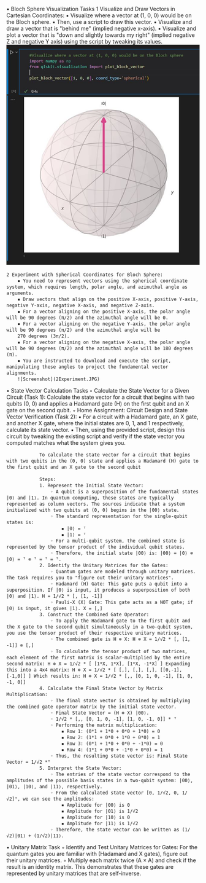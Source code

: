• Bloch Sphere Visualization Tasks
    1 Visualize and Draw Vectors in Cartesian Coordinates:
        ▪ Visualize where a vector at (1, 0, 0) would be on the Bloch sphere.
        ▪ Then, use a script to draw this vector.
        ▪ Visualize and draw a vector that is "behind me" (implied negative x-axis).
        ▪ Visualize and plot a vector that is "down and slightly towards my right" (implied negative Z and negative Y axis) using the script by tweaking its values.
         ![Screenshot](Vector1.0.0.JPG)

    2 Experiment with Spherical Coordinates for Bloch Sphere:
        ▪ You need to represent vectors using the spherical coordinate system, which requires length, polar angle, and azimuthal angle as arguments.
        ▪ Draw vectors that align on the positive X-axis, positive Y-axis, negative Y-axis, negative X-axis, and negative Z-axis.
        ▪ For a vector aligning on the positive X-axis, the polar angle will be 90 degrees (π/2) and the azimuthal angle will be 0.
        ▪ For a vector aligning on the negative Y-axis, the polar angle will be 90 degrees (π/2) and the azimuthal angle will be 
        270 degrees (3π/2).
        ▪ For a vector aligning on the negative X-axis, the polar angle will be 90 degrees (π/2) and the azimuthal angle will be 180 degrees (π).
        ▪ You are instructed to download and execute the script, manipulating these angles to project the fundamental vector alignments.
        ![Screenshot](2Experiment.JPG)

• State Vector Calculation Tasks
    ◦ Calculate the State Vector for a Given Circuit (Task 1): Calculate the state vector for a circuit that begins with two qubits (0, 0) and applies a Hadamard gate (H) on the first qubit and an X gate on the second qubit.
    ◦ Home Assignment: Circuit Design and State Vector Verification (Task 2):
        ▪ For a circuit with a Hadamard gate, an X gate, and another X gate, where the initial states are 0, 1, and 1 respectively, calculate its state vector.
        ▪ Then, using the provided script, design this circuit by tweaking the existing script and verify if the state vector you computed matches what the system gives you.

                To calculate the state vector for a circuit that begins with two qubits in the (0, 0) state and applies a Hadamard (H) gate to the first qubit and an X gate to the second qubit

                Steps:
                1. Represent the Initial State Vector:
                    ◦ A qubit is a superposition of the fundamental states |0⟩ and |1⟩. In quantum computing, these states are typically represented as column vectors. The sources indicate that a system initialized with two qubits at (0, 0) begins in the |00⟩ state.
                    ◦ The standard representation for the single-qubit states is:
                        ▪ |0⟩ = ᵀ
                        ▪ |1⟩ = ᵀ
                    ◦ For a multi-qubit system, the combined state is represented by the tensor product of the individual qubit states.
                    ◦ Therefore, the initial state |00⟩ is: |00⟩ = |0⟩ ⊗ |0⟩ = ᵀ ⊗ ᵀ = ᵀ = ᵀ.
                2. Identify the Unitary Matrices for the Gates:
                    ◦ Quantum gates are modeled through unitary matrices. The task requires you to "figure out their unitary matrices".
                    ◦ Hadamard (H) Gate: This gate puts a qubit into a superposition. If |0⟩ is input, it produces a superposition of both |0⟩ and |1⟩. H = 1/√2 * [, [1, -1]]
                    ◦ Pauli-X (X) Gate: This gate acts as a NOT gate; if |0⟩ is input, it gives |1⟩. X = [,]
                3. Construct the Combined Gate Operator:
                    ◦ To apply the Hadamard gate to the first qubit and the X gate to the second qubit simultaneously in a two-qubit system, you use the tensor product of their respective unitary matrices.
                    ◦ The combined gate is H ⊗ X: H ⊗ X = 1/√2 * [, [1, -1]] ⊗ [,]
                    ◦ To calculate the tensor product of two matrices, each element of the first matrix is scalar-multiplied by the entire second matrix: H ⊗ X = 1/√2 * [ [1*X, 1*X], [1*X, -1*X] ] Expanding this into a 4x4 matrix: H ⊗ X = 1/√2 * [ [,], [,], [,], [[0,-1],[-1,0]] ] Which results in: H ⊗ X = 1/√2 * [,, [0, 1, 0, -1], [1, 0, -1, 0]]
                4. Calculate the Final State Vector by Matrix Multiplication:
                    ◦ The final state vector is obtained by multiplying the combined gate operator matrix by the initial state vector.
                    ◦ Final State Vector = (H ⊗ X) |00⟩.
                    ◦ 1/√2 * [,, [0, 1, 0, -1], [1, 0, -1, 0]] * ᵀ
                    ◦ Performing the matrix multiplication:
                        ▪ Row 1: (0*1 + 1*0 + 0*0 + 1*0) = 0
                        ▪ Row 2: (1*1 + 0*0 + 1*0 + 0*0) = 1
                        ▪ Row 3: (0*1 + 1*0 + 0*0 + -1*0) = 0
                        ▪ Row 4: (1*1 + 0*0 + -1*0 + 0*0) = 1
                    ◦ Thus, the resulting state vector is: Final State Vector = 1/√2 *ᵀ
                5. Interpret the State Vector:
                    ◦ The entries of the state vector correspond to the amplitudes of the possible basis states in a two-qubit system: |00⟩, |01⟩, |10⟩, and |11⟩, respectively.
                    ◦ From the calculated state vector [0, 1/√2, 0, 1/√2]ᵀ, we can see the amplitudes:
                        ▪ Amplitude for |00⟩ is 0
                        ▪ Amplitude for |01⟩ is 1/√2
                        ▪ Amplitude for |10⟩ is 0
                        ▪ Amplitude for |11⟩ is 1/√2
                    ◦ Therefore, the state vector can be written as (1/√2)|01⟩ + (1/√2)|11⟩.




• Unitary Matrix Task
    ◦ Identify and Test Unitary Matrices for Gates: For the quantum gates you are familiar with (Hadamard and X gates), figure out their unitary matrices.
    ◦ Multiply each matrix twice (A × A) and check if the result is an identity matrix. This demonstrates that these gates are represented by unitary matrices that are self-inverse.
